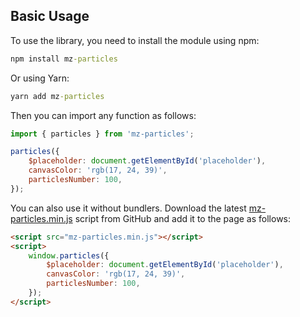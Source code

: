 ## Basic Usage

To use the library, you need to install the module using npm:

```cmd
npm install mz-particles
```

Or using Yarn:

```cmd
yarn add mz-particles
```

Then you can import any function as follows:

```js
import { particles } from 'mz-particles';

particles({
    $placeholder: document.getElementById('placeholder'),
    canvasColor: 'rgb(17, 24, 39)',
    particlesNumber: 100,
});
```

You can also use it without bundlers. Download the latest [mz-particles.min.js](https://github.com/mzusin/mz-particles/blob/main/dist/mz-particles.min.js) script from GitHub and add it to the page as follows:

```html
<script src="mz-particles.min.js"></script>
<script>
    window.particles({
        $placeholder: document.getElementById('placeholder'),
        canvasColor: 'rgb(17, 24, 39)',
        particlesNumber: 100,
    });
</script>
```
  
